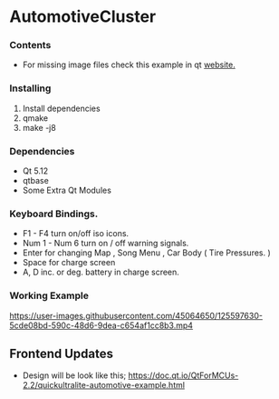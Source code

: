 # AutomotiveCluster

### Contents

- For missing image files check this example in qt [website.](https://doc-snapshots.qt.io/qtsaferenderer/qtsaferenderer-saferenderer-qtcluster-example.html)

### Installing ###

1. Install dependencies
2. qmake
3. make -j8

### Dependencies ###

- Qt 5.12
- qtbase
- Some Extra Qt Modules

### Keyboard Bindings.
- F1 - F4 turn on/off iso icons.
- Num 1 - Num 6 turn on / off warning signals.
- Enter for changing Map , Song Menu , Car Body ( Tire Pressures. )
- Space for charge screen
- A, D inc. or deg. battery in charge screen.


### Working Example 
https://user-images.githubusercontent.com/45064650/125597630-5cde08bd-590c-48d6-9dea-c654af1cc8b3.mp4


## Frontend Updates
- Design will be look like this; https://doc.qt.io/QtForMCUs-2.2/quickultralite-automotive-example.html

